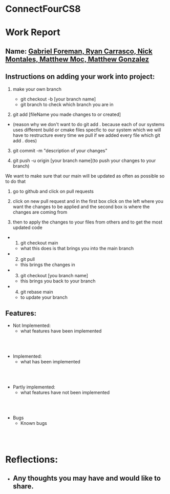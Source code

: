 # ConnectFourCS8


# Work Report

## Name: <ins> Gabriel Foreman, Ryan Carrasco, Nick Montales, Matthew Moc, Matthew Gonzalez </ins>


## Instructions on adding your work into project:

1. make your own branch
    - git checkout -b [your branch name]
    - git branch to check which branch you are in

2. git add [fileName you made changes to or created]
- (reason why we don't want to do git add . because each of our systems uses different build or cmake files specfic to our system which we will have to restructure every time we pull if we added every file which git add . does)

3. git commit -m "description of your changes" 

4. git push -u origin [your branch name](to push your changes to your branch)

We want to make sure that our main will be updated as often as possible so to do that 

1. go to github and click on pull requests

2. click on new pull request and in the first box click on the left where you want the changes to be applied and the second box is where the changes are coming from

3. then to apply the changes to your files from others and to get the most updated code
- 1. git checkout main
    - what this does is that brings you into the main branch
- 2. git pull 
    - this brings the changes in
- 3. git checkout [you branch name]
    - this brings you back to your branch
- 4. git rebase main
    - to update your branch


## Features:

- Not Implemented:
  - what features have been implemented


<br><br>

- Implemented:
  - what has been implemented

<br><br>

- Partly implemented:
  - what features have not been implemented

<br><br>

- Bugs
  - Known bugs

<br><br>

# Reflections:

- Any thoughts you may have and would like to share.
    - 

